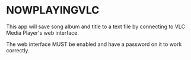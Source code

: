 # NOWPLAYINGVLC

This app will save song album and title to a text file by connecting to VLC Media Player's web interface. 

The web interface MUST be enabled and have a password on it to work correctly.
